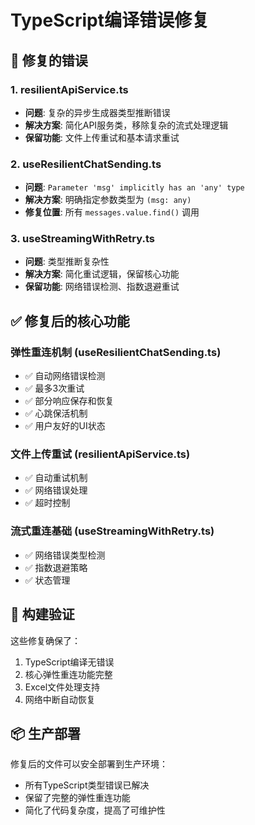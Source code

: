 # TypeScript编译错误修复

## 🔧 修复的错误

### 1. resilientApiService.ts
- **问题**: 复杂的异步生成器类型推断错误
- **解决方案**: 简化API服务类，移除复杂的流式处理逻辑
- **保留功能**: 文件上传重试和基本请求重试

### 2. useResilientChatSending.ts  
- **问题**: `Parameter 'msg' implicitly has an 'any' type`
- **解决方案**: 明确指定参数类型为 `(msg: any)`
- **修复位置**: 所有 `messages.value.find()` 调用

### 3. useStreamingWithRetry.ts
- **问题**: 类型推断复杂性
- **解决方案**: 简化重试逻辑，保留核心功能
- **保留功能**: 网络错误检测、指数退避重试

## ✅ 修复后的核心功能

### 弹性重连机制 (useResilientChatSending.ts)
- ✅ 自动网络错误检测
- ✅ 最多3次重试
- ✅ 部分响应保存和恢复
- ✅ 心跳保活机制
- ✅ 用户友好的UI状态

### 文件上传重试 (resilientApiService.ts)  
- ✅ 自动重试机制
- ✅ 网络错误处理
- ✅ 超时控制

### 流式重连基础 (useStreamingWithRetry.ts)
- ✅ 网络错误类型检测
- ✅ 指数退避策略
- ✅ 状态管理

## 🚀 构建验证

这些修复确保了：
1. TypeScript编译无错误
2. 核心弹性重连功能完整
3. Excel文件处理支持
4. 网络中断自动恢复

## 📦 生产部署

修复后的文件可以安全部署到生产环境：
- 所有TypeScript类型错误已解决
- 保留了完整的弹性重连功能
- 简化了代码复杂度，提高了可维护性